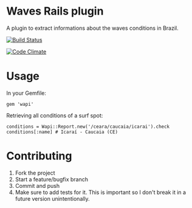 # Waves Rails plugin
A plugin to extract informations about the waves conditions in Brazil.

[![Build Status](https://travis-ci.org/fbenevides/waves-rails-plugin.svg?branch=master)](https://travis-ci.org/fbenevides/waves-rails-plugin)

[![Code Climate](https://codeclimate.com/github/fbenevides/waves-rails-plugin/badges/gpa.svg)](https://codeclimate.com/github/fbenevides/waves-rails-plugin)

# Usage
In your Gemfile:
```
gem 'wapi'
```

Retrieving all conditions of a surf spot:
```
conditions = Wapi::Report.new('/ceara/caucaia/icarai').check
conditions[:name] # Icaraí - Caucaia (CE)
```

# Contributing

1. Fork the project
2. Start a feature/bugfix branch
3. Commit and push
4. Make sure to add tests for it. This is important so I don't break it in a future version unintentionally.
